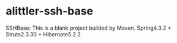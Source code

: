 # alittler-ssh-base
SSHBase: This is a blank project builded by Maven. Spring4.3.2 + Struts2.3.30 + Hibernate5.2.2
